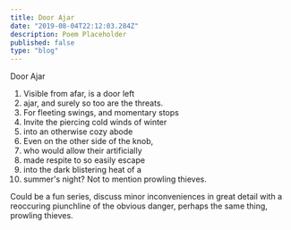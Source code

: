 ```yaml
---
title: Door Ajar
date: "2019-08-04T22:12:03.284Z"
description: Poem Placeholder 
published: false
type: "blog"
---
```


Door Ajar 

1) Visible from afar, is a door left 
2) ajar, and surely so too are the threats. 
3) For fleeting swings, and momentary stops 
4) Invite the piercing cold winds of winter 
5) into an otherwise cozy abode 
6) Even on the other side of the knob, 
7) who would allow their artificially 
8) made respite to so easily escape 
9) into the dark blistering heat of a 
10) summer's night? Not to mention prowling thieves. 


Could be a fun series, discuss minor inconveniences in great detail with a reoccuring piunchline of the obvious danger, perhaps the same thing, prowling thieves. 



